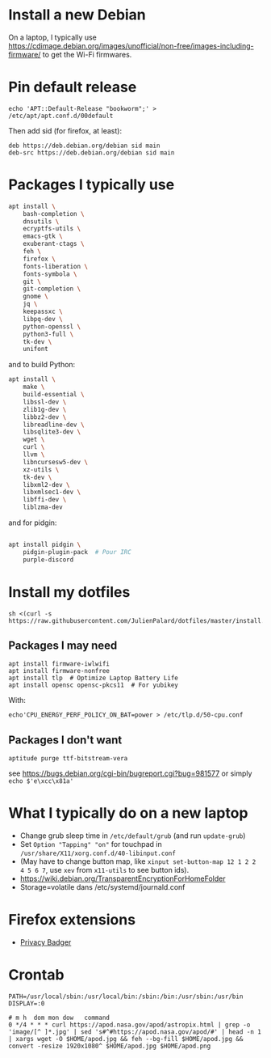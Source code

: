 # Install a new Debian

On a laptop, I typically use
https://cdimage.debian.org/images/unofficial/non-free/images-including-firmware/
to get the Wi-Fi firmwares.


# Pin default release

    echo 'APT::Default-Release "bookworm";' > /etc/apt/apt.conf.d/00default

Then add sid (for firefox, at least):

    deb https://deb.debian.org/debian sid main
    deb-src https://deb.debian.org/debian sid main


# Packages I typically use

```bash
apt install \
    bash-completion \
    dnsutils \
    ecryptfs-utils \
    emacs-gtk \
    exuberant-ctags \
    feh \
    firefox \
    fonts-liberation \
    fonts-symbola \
    git \
    git-completion \
    gnome \
    jq \
    keepassxc \
    libpq-dev \
    python-openssl \
    python3-full \
    tk-dev \
    unifont
```

and to build Python:

```bash
apt install \
    make \
    build-essential \
    libssl-dev \
    zlib1g-dev \
    libbz2-dev \
    libreadline-dev \
    libsqlite3-dev \
    wget \
    curl \
    llvm \
    libncursesw5-dev \
    xz-utils \
    tk-dev \
    libxml2-dev \
    libxmlsec1-dev \
    libffi-dev \
    liblzma-dev
```

and for pidgin:

```bash

apt install pidgin \
    pidgin-plugin-pack  # Pour IRC
    purple-discord
```

# Install my dotfiles

    sh <(curl -s https://raw.githubusercontent.com/JulienPalard/dotfiles/master/install.sh)


## Packages I may need

```
apt install firmware-iwlwifi
apt install firmware-nonfree
apt install tlp  # Optimize Laptop Battery Life
apt install opensc opensc-pkcs11  # For yubikey
```

With:

    echo'CPU_ENERGY_PERF_POLICY_ON_BAT=power > /etc/tlp.d/50-cpu.conf


## Packages I don't want

```
aptitude purge ttf-bitstream-vera
```

see https://bugs.debian.org/cgi-bin/bugreport.cgi?bug=981577 or simply `echo $'e\xcc\x81a'`



# What I typically do on a new laptop

 - Change grub sleep time in `/etc/default/grub` (and run `update-grub`)
 - Set `Option "Tapping" "on"` for touchpad in `/usr/share/X11/xorg.conf.d/40-libinput.conf`
 - (May have to change button map, like `xinput set-button-map 12 1 2 2 4 5 6 7`, use `xev` from `x11-utils` to see button ids).
 - https://wiki.debian.org/TransparentEncryptionForHomeFolder
 - Storage=volatile dans /etc/systemd/journald.conf


# Firefox extensions

 - [Privacy Badger](https://chrome.google.com/webstore/detail/privacy-badger/pkehgijcmpdhfbdbbnkijodmdjhbjlgp?utm_source=chrome-app-launcher-info-dialog)


# Crontab

```text
PATH=/usr/local/sbin:/usr/local/bin:/sbin:/bin:/usr/sbin:/usr/bin
DISPLAY=:0

# m h  dom mon dow   command
0 */4 * * * curl https://apod.nasa.gov/apod/astropix.html | grep -o 'image/[^ ]*.jpg' | sed 's#^#https://apod.nasa.gov/apod/#' | head -n 1 | xargs wget -O $HOME/apod.jpg && feh --bg-fill $HOME/apod.jpg && convert -resize 1920x1080^ $HOME/apod.jpg $HOME/apod.png
